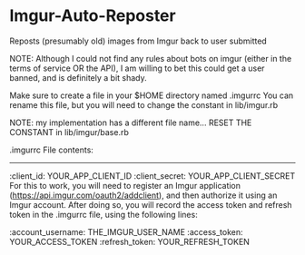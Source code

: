 Imgur-Auto-Reposter
===================

Reposts (presumably old) images from Imgur back to user submitted

NOTE: Although I could not find any rules about bots on imgur (either in the terms of service OR the API), I am willing to bet this could get a user banned, and is definitely a bit shady.

Make sure to create a file in your $HOME directory named .imgurrc You can rename this file, but you will need to change the constant in lib/imgur.rb

NOTE: my implementation has a different file name... RESET THE CONSTANT in lib/imgur/base.rb

.imgurrc File contents:

---
:client_id: YOUR_APP_CLIENT_ID
:client_secret: YOUR_APP_CLIENT_SECRET
For this to work, you will need to register an Imgur application (https://api.imgur.com/oauth2/addclient), and then authorize it using an Imgur account. After doing so, you will record the access token and refresh token in the .imgurrc file, using the following lines:

:account_username: THE_IMGUR_USER_NAME
:access_token: YOUR_ACCESS_TOKEN
:refresh_token: YOUR_REFRESH_TOKEN

